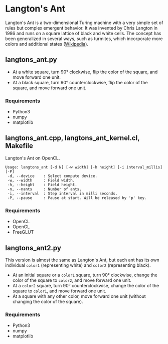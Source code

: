 # Langton's Ant

Langton's Ant is a two-dimensional Turing machine with a very simple set of rules but complex emergent behavior. It was invented by Chris Langton in 1986 and runs on a square lattice of black and white cells. The concept has been generalized in several ways, such as turmites, which incorporate more colors and additional states ([Wikipedia](https://en.wikipedia.org/wiki/Langton%27s_ant)).

## langtons_ant.py

- At a white square, turn 90° clockwise, flip the color of the square, and move forward one unit.
- At a black square, turn 90° counterclockwise, flip the color of the square, and move forward one unit.

### Requirements

- Python3
- numpy
- matplotlib

## langtons_ant.cpp, langtons_ant_kernel.cl, Makefile

Langton's Ant on OpenCL.

```
Usage: langtons_ant [-d N] [-w width] [-h height] [-i interval_millis] [-P]
 -d, --device    : Select compute device.
 -w, --width     : Field width.
 -h, --height    : Field height.
 -n, --nants     : Number of ants.
 -i, --interval  : Step interval in milli seconds.
 -P, --pause     : Pause at start. Will be released by 'p' key.
```

### Requirements

- OpenCL
- OpenGL
- FreeGLUT

## langtons_ant2.py

This version is almost the same as Langton's Ant, but each ant has its own individual `color1` (representing white) and `color2` (representing black).

- At an initial square or a `color1` square, turn 90° clockwise, change the color of the square to `color2`, and move forward one unit.
- At a `color2` square, turn 90° counterclockwise, change the color of the square to `color1`, and move forward one unit.
- At a square with any other color, move forward one unit (without changing the color of the square).

### Requirements

- Python3
- numpy
- matplotlib
